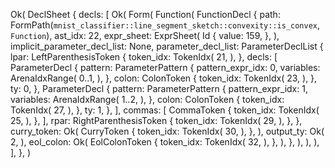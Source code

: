 Ok(
    DeclSheet {
        decls: [
            Ok(
                Form(
                    Function(
                        FunctionDecl {
                            path: FormPath(`mnist_classifier::line_segment_sketch::convexity::is_convex`, `Function`),
                            ast_idx: 22,
                            expr_sheet: ExprSheet(
                                Id {
                                    value: 159,
                                },
                            ),
                            implicit_parameter_decl_list: None,
                            parameter_decl_list: ParameterDeclList {
                                lpar: LeftParenthesisToken {
                                    token_idx: TokenIdx(
                                        21,
                                    ),
                                },
                                decls: [
                                    ParameterDecl {
                                        pattern: ParameterPattern {
                                            pattern_expr_idx: 0,
                                            variables: ArenaIdxRange(
                                                0..1,
                                            ),
                                        },
                                        colon: ColonToken {
                                            token_idx: TokenIdx(
                                                23,
                                            ),
                                        },
                                        ty: 0,
                                    },
                                    ParameterDecl {
                                        pattern: ParameterPattern {
                                            pattern_expr_idx: 1,
                                            variables: ArenaIdxRange(
                                                1..2,
                                            ),
                                        },
                                        colon: ColonToken {
                                            token_idx: TokenIdx(
                                                27,
                                            ),
                                        },
                                        ty: 1,
                                    },
                                ],
                                commas: [
                                    CommaToken {
                                        token_idx: TokenIdx(
                                            25,
                                        ),
                                    },
                                ],
                                rpar: RightParenthesisToken {
                                    token_idx: TokenIdx(
                                        29,
                                    ),
                                },
                            },
                            curry_token: Ok(
                                CurryToken {
                                    token_idx: TokenIdx(
                                        30,
                                    ),
                                },
                            ),
                            output_ty: Ok(
                                2,
                            ),
                            eol_colon: Ok(
                                EolColonToken {
                                    token_idx: TokenIdx(
                                        32,
                                    ),
                                },
                            ),
                        },
                    ),
                ),
            ),
        ],
    },
)